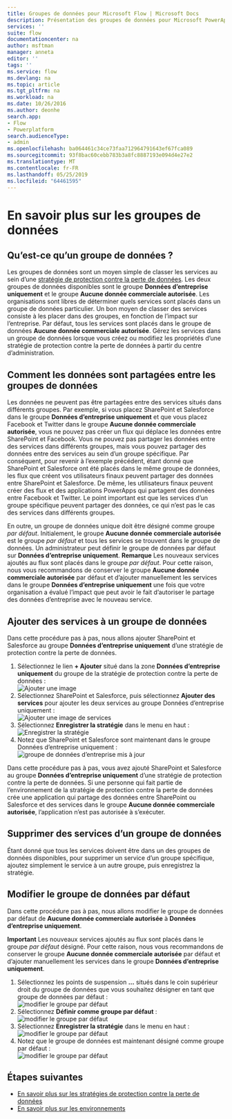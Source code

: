 ```yaml
---
title: Groupes de données pour Microsoft Flow | Microsoft Docs
description: Présentation des groupes de données pour Microsoft PowerApps et Microsoft Flow.
services: ''
suite: flow
documentationcenter: na
author: msftman
manager: anneta
editor: ''
tags: ''
ms.service: flow
ms.devlang: na
ms.topic: article
ms.tgt_pltfrm: na
ms.workload: na
ms.date: 10/26/2016
ms.author: deonhe
search.app:
- Flow
- Powerplatform
search.audienceType:
- admin
ms.openlocfilehash: ba064461c34ce73faa712964791643ef67fca089
ms.sourcegitcommit: 93f8bac60cebb783b3a8fc8887193e094d4e27e2
ms.translationtype: MT
ms.contentlocale: fr-FR
ms.lasthandoff: 05/25/2019
ms.locfileid: "64461595"
---
```

# <a name="learn-all-about-data-groups"></a>En savoir plus sur les groupes de données
## <a name="what-is-a-data-group"></a>Qu’est-ce qu’un groupe de données ?
Les groupes de données sont un moyen simple de classer les services au sein d’une [stratégie de protection contre la perte de données](prevent-data-loss.md). Les deux groupes de données disponibles sont le groupe **Données d’entreprise uniquement** et le groupe **Aucune donnée commerciale autorisée**. Les organisations sont libres de déterminer quels services sont placés dans un groupe de données particulier. Un bon moyen de classer des services consiste à les placer dans des groupes, en fonction de l’impact sur l’entreprise. Par défaut, tous les services sont placés dans le groupe de données **Aucune donnée commerciale autorisée**. Gérez les services dans un groupe de données lorsque vous créez ou modifiez les propriétés d’une stratégie de protection contre la perte de données à partir du centre d’administration.

## <a name="how-data-is-shared-between-data-groups"></a>Comment les données sont partagées entre les groupes de données
Les données ne peuvent pas être partagées entre des services situés dans différents groupes. Par exemple, si vous placez SharePoint et Salesforce dans le groupe **Données d’entreprise uniquement** et que vous placez Facebook et Twitter dans le groupe **Aucune donnée commerciale autorisée**, vous ne pouvez pas créer un flux qui déplace les données entre SharePoint et Facebook. Vous ne pouvez pas partager les données entre des services dans différents groupes, mais vous pouvez partager des données entre des services au sein d’un groupe spécifique. Par conséquent, pour revenir à l’exemple précédent, étant donné que SharePoint et Salesforce ont été placés dans le même groupe de données, les flux que créent vos utilisateurs finaux peuvent partager des données entre SharePoint et Salesforce. De même, les utilisateurs finaux peuvent créer des flux et des applications PowerApps qui partagent des données entre Facebook et Twitter. Le point important est que les services d’un groupe spécifique peuvent partager des données, ce qui n’est pas le cas des services dans différents groupes.  

En outre, un groupe de données unique doit être désigné comme groupe *par défaut*. Initialement, le groupe **Aucune donnée commerciale autorisée** est le groupe *par défaut* et tous les services se trouvent dans le groupe de données. Un administrateur peut définir le groupe de données par défaut sur **Données d’entreprise uniquement**. **Remarque** Les nouveaux services ajoutés au flux sont placés dans le groupe *par défaut*. Pour cette raison, nous vous recommandons de conserver le groupe **Aucune donnée commerciale autorisée** par défaut et d’ajouter manuellement les services dans le groupe **Données d’entreprise uniquement** une fois que votre organisation a évalué l’impact que peut avoir le fait d’autoriser le partage des données d’entreprise avec le nouveau service.

## <a name="add-services-to-a-data-group"></a>Ajouter des services à un groupe de données
Dans cette procédure pas à pas, nous allons ajouter SharePoint et Salesforce au groupe **Données d’entreprise uniquement** d’une stratégie de protection contre la perte de données. 

1. Sélectionnez le lien **+ Ajouter** situé dans la zone **Données d’entreprise uniquement** du groupe de la stratégie de protection contre la perte de données :    
   ![Ajouter une image](./media/introduction-to-data-groups/add-to-data-group-1.png)  
2. Sélectionnez SharePoint et Salesforce, puis sélectionnez **Ajouter des services** pour ajouter les deux services au groupe Données d’entreprise uniquement :    
   ![Ajouter une image de services](./media/introduction-to-data-groups/add-to-data-group-2.png)  
3. Sélectionnez **Enregistrer la stratégie** dans le menu en haut :  
   ![Enregistrer la stratégie](./media/introduction-to-data-groups/add-to-data-group-4.png) 
4. Notez que SharePoint et Salesforce sont maintenant dans le groupe Données d’entreprise uniquement :  
   ![groupe de données d’entreprise mis à jour](./media/introduction-to-data-groups/add-to-data-group-3.png)   

Dans cette procédure pas à pas, vous avez ajouté SharePoint et Salesforce au groupe **Données d’entreprise uniquement** d’une stratégie de protection contre la perte de données. Si une personne qui fait partie de l’environnement de la stratégie de protection contre la perte de données crée une application qui partage des données entre SharePoint ou Salesforce et des services dans le groupe **Aucune donnée commerciale autorisée**, l’application n’est pas autorisée à s’exécuter.

## <a name="remove-services-from-a-data-group"></a>Supprimer des services d’un groupe de données
Étant donné que tous les services doivent être dans un des groupes de données disponibles, pour supprimer un service d’un groupe spécifique, ajoutez simplement le service à un autre groupe, puis enregistrez la stratégie.  

## <a name="change-the-default-data-group"></a>Modifier le groupe de données par défaut
Dans cette procédure pas à pas, nous allons modifier le groupe de données par défaut de **Aucune donnée commerciale autorisée** à **Données d’entreprise uniquement**.  

**Important** Les nouveaux services ajoutés au flux sont placés dans le groupe *par défaut* désigné. Pour cette raison, nous vous recommandons de conserver le groupe **Aucune donnée commerciale autorisée** par défaut et d’ajouter manuellement les services dans le groupe **Données d’entreprise uniquement**.

1. Sélectionnez les points de suspension **...** situés dans le coin supérieur droit du groupe de données que vous souhaitez désigner en tant que groupe de données par défaut :    
   ![modifier le groupe par défaut](./media/introduction-to-data-groups/default-data-group-0.png)  
2. Sélectionnez **Définir comme groupe par défaut** :  
   ![modifier le groupe par défaut](./media/introduction-to-data-groups/default-data-group-1.png)   
3. Sélectionnez **Enregistrer la stratégie** dans le menu en haut :  
   ![modifier le groupe par défaut](./media/introduction-to-data-groups/add-to-data-group-4.png) 
4. Notez que le groupe de données est maintenant désigné comme groupe par défaut :  
   ![modifier le groupe par défaut](./media/introduction-to-data-groups/default-data-group-2.png)   

## <a name="next-steps"></a>Étapes suivantes
* [En savoir plus sur les stratégies de protection contre la perte de données](prevent-data-loss.md)
* [En savoir plus sur les environnements](environments-overview-admin.md)   

